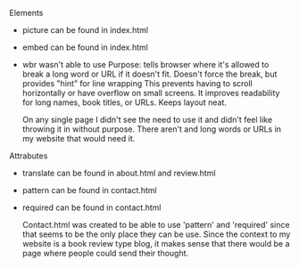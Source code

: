 Elements
- picture can be found in index.html
- embed can be found in index.html
- wbr wasn't able to use
  Purpose: tells browser where it's allowed to break a long word or URL if it doesn't fit. Doesn't force the break, but provides "hint" for line wrapping
  This prevents having to scroll horizontally or have overflow on small screens.
  It improves readability for long names, book titles, or URLs.
  Keeps layout neat.

  On any single page I didn't see the need to use it and didn't feel like throwing it in without purpose. There aren't and long words or URLs in my website that would need it. 

Attrabutes
- translate can be found in about.html and review.html
- pattern can be found in contact.html
- required can be found in contact.html
  
  Contact.html was created to be able to use 'pattern' and 'required' since that seems to be the only place they can be use. Since the context to my website is a book review type blog, it makes sense that there would be a page where people could send their thought.
